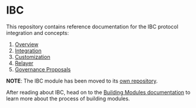 <!--
order: false
parent:
  order: 5
-->

# IBC

This repository contains reference documentation for the IBC protocol integration and concepts:

1. [Overview](overview.md)
2. [Integration](integration.md)
3. [Customization](custom.md)
4. [Relayer](relayer.md)
5. [Governance Proposals](proposals.md)

**NOTE**: The IBC module has been moved to its [own repository](https://github.com/cosmos/ibc-go).

After reading about IBC, head on to the [Building Modules
documentation](../building-modules/README.md) to learn more about the process of building modules.
